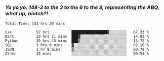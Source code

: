 ### ***Yo yo yo. 148-3 to the 3 to the 6 to the 9, representing the ABQ, what up, biatch?!***

<!--START_SECTION:waka-->

```text
Total Time: 143 hrs 20 mins

C++           97 hrs          ████████████████▓░░░░░░░░   67.33 %
Dart          20 hrs 11 mins  ███▓░░░░░░░░░░░░░░░░░░░░░   14.02 %
Python        19 hrs 45 mins  ███▒░░░░░░░░░░░░░░░░░░░░░   13.72 %
SQL           3 hrs 6 mins    ▓░░░░░░░░░░░░░░░░░░░░░░░░   02.16 %
JSON          1 hr 8 mins     ▒░░░░░░░░░░░░░░░░░░░░░░░░   00.79 %
Other         43 mins         ░░░░░░░░░░░░░░░░░░░░░░░░░   00.51 %
```

<!--END_SECTION:waka-->

<!--
**AJMC2002/AJMC2002** is a ✨ _special_ ✨ repository because its `README.md` (this file) appears on your GitHub profile.

Here are some ideas to get you started:

- 🔭 I’m currently working on ...
- 🌱 I’m currently learning ...
- 👯 I’m looking to collaborate on ...
- 🤔 I’m looking for help with ...
- 💬 Ask me about ...
- 📫 How to reach me: ...
- 😄 Pronouns: ...
- ⚡ Fun fact: ...
-->
